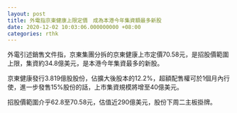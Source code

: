 ```yaml
---
layout: post
title: 外電指京東健康上限定價　成為本港今年集資額最多新股
date: 2020-12-02 10:03:06.000000000 +08:00
categories: rthk
---
```


外電引述銷售文件指，京東集團分拆的京東健康上市定價70.58元，是招股價範圍上限，集資約34.8億美元，是本港今年集資最多的新股。

京東健康發行3.819億股股份，佔擴大後股本的12.2%，超額配售權可於1個月內行使，進一步發售15%股份的話，上市集資規模將增至40億美元。

招股價範圍介乎62.8至70.58元，估值近290億美元，股份下周二主板掛牌。
